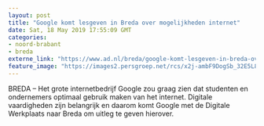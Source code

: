 ```yaml
---
layout: post
title: "Google komt lesgeven in Breda over mogelijkheden internet"
date: Sat, 18 May 2019 17:55:09 GMT
categories: 
- noord-brabant 
- breda 
externe_link: "https://www.ad.nl/breda/google-komt-lesgeven-in-breda-over-mogelijkheden-internet~a4e513297/"
feature_image: "https://images2.persgroep.net/rcs/x2j-ambF9DogSb_32E5L84eOHj0/diocontent/148653499/_fitwidth/400/?appId=21791a8992982cd8da851550a453bd7f&quality=0.7"
---
```


BREDA – Het grote internetbedrijf Google zou graag zien dat studenten en ondernemers optimaal gebruik maken van het internet. Digitale vaardigheden zijn belangrijk en daarom komt Google met de Digitale Werkplaats naar Breda om uitleg te geven hierover.
